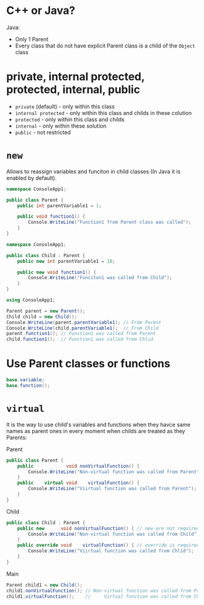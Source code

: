 #                  C++ or Java?

Java: 
- Only 1 Parent
- Every class that do not have explicit Parent class is a child of the `Object` class

#                  private, internal protected, protected, internal, public

- `private` (default) - only within this class
- `internal protected` - only within this class and childs in these colution
- `protected` - only within this class and childs
- `internal` - only within these solution
- `public` - not restricted

#                  `new`

Allows to reassign variables and funciton in child classes (In Java it is enabled by default).

```C#
namespace ConsoleApp1; 

public class Parent {
    public int parentVariable1 = 1;

    public void function1() {
        Console.WriteLine("Function1 from Parent class was called");
    }
}
```

```C#
namespace ConsoleApp1; 

public class Child : Parent {
    public new int parentVariable1 = 10;

    public new void function1() {
        Console.WriteLine("Funciton1 was called from Child");
    }
}
```

```C#
using ConsoleApp1;

Parent parent = new Parent();
Child child = new Child();
Console.WriteLine(parent.parentVariable1); // From Parent
Console.WriteLine(child.parentVariable1);  // From Child
parent.function1(); // Function1 was called from Parent
child.function1();  // Function1 was called from Chlid
```

#                  Use Parent classes or functions

```C#
base.variable;
base.function();
```

#                  `virtual`

It is the way to use child's variables and functions when they havce same names as parent ones in every moment when childs are treated as they Parents:

Parent
```C#
public class Parent {
    public            void nonVirtualFunction() {
        Console.WriteLine("Non-virtual function was called from Parent");
    }
    public    virtual void    virtualFunction() {
        Console.WriteLine("Viirtual function was called from Parent");
    }
}
```

Child
```C#
public class Child : Parent {
    public new      void nonVirtualFunction() { // new are not required, it just removes warning
        Console.WriteLine("Non-virtual function was called from Child");
    }
    public override void    virtualFunction() { // override is required
        Console.WriteLine("Viirtual function was called from Chlid");
    }
}
```

Main
```C#
Parent child1 = new Child();
child1.nonVirtualFunction(); // Non-virtual function was called from Parent
child1.virtualFunction();    //     Virtual function was called from Child

```